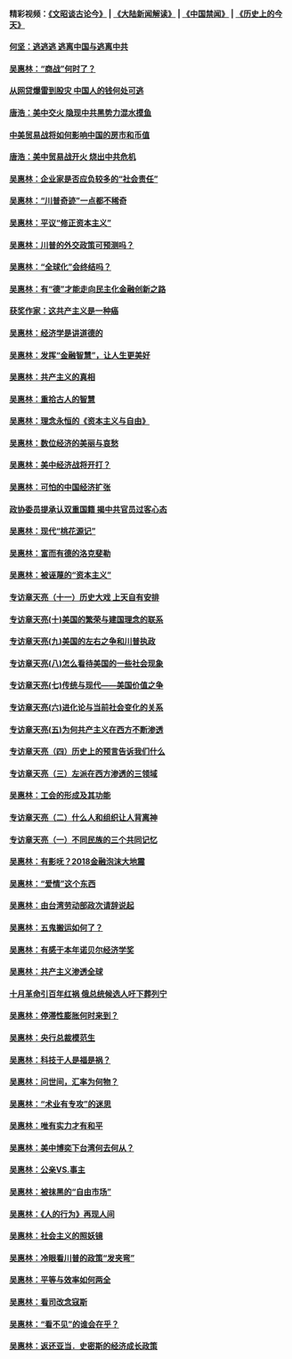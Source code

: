 #### 精彩视频：[《文昭谈古论今》](https://github.com/gfw-breaker/wenzhao/blob/master/README.md?t=11200631) | [《大陆新闻解读》](https://github.com/gfw-breaker/ntdtv-comedy/blob/master/README.md?t=11200631) | [《中国禁闻》](https://github.com/gfw-breaker/ntdtv-news/blob/master/README.md?t=11200631) | [《历史上的今天》](https://github.com/gfw-breaker/today-in-history/blob/master/README.md?t=11200631) 

#### [何坚：逃逃逃 逃离中国与逃离中共](../pages/nsc423/n10592891.md?t=11200631) 

#### [吴惠林：“商战”何时了？](../pages/nsc423/n10573558.md?t=11200631) 

#### [从网贷爆雷到股灾 中国人的钱何处可逃](../pages/nsc423/n10572800.md?t=11200631) 

#### [唐浩：美中交火 隐现中共黑势力混水摸鱼](../pages/nsc423/n10544040.md?t=11200631) 

#### [中美贸易战将如何影响中国的房市和币值](../pages/nsc423/n10543697.md?t=11200631) 

#### [唐浩：美中贸易战开火 烧出中共危机](../pages/nsc423/n10540126.md?t=11200631) 

#### [吴惠林：企业家是否应负较多的“社会责任”](../pages/nsc423/n10535022.md?t=11200631) 

#### [吴惠林：“川普奇迹”一点都不稀奇](../pages/nsc423/n10512808.md?t=11200631) 

#### [吴惠林：平议“修正资本主义”](../pages/nsc423/n10495724.md?t=11200631) 

#### [吴惠林：川普的外交政策可预测吗？](../pages/nsc423/n10462387.md?t=11200631) 

#### [吴惠林：“全球化”会终结吗？](../pages/nsc423/n10452838.md?t=11200631) 

#### [吴惠林：有“德”才能走向民主化金融创新之路](../pages/nsc423/n10432292.md?t=11200631) 

#### [获奖作家：这共产主义是一种癌](../pages/nsc423/n10431541.md?t=11200631) 

#### [吴惠林：经济学是讲道德的](../pages/nsc423/n10398014.md?t=11200631) 

#### [吴惠林：发挥“金融智慧”，让人生更美好](../pages/nsc423/n10375019.md?t=11200631) 

#### [吴惠林：共产主义的真相](../pages/nsc423/n10351394.md?t=11200631) 

#### [吴惠林：重拾古人的智慧](../pages/nsc423/n10337691.md?t=11200631) 

#### [吴惠林：理念永恒的《资本主义与自由》](../pages/nsc423/n10316274.md?t=11200631) 

#### [吴惠林：数位经济的美丽与哀愁](../pages/nsc423/n10292946.md?t=11200631) 

#### [吴惠林：美中经济战将开打？](../pages/nsc423/n10258825.md?t=11200631) 

#### [吴惠林：可怕的中国经济扩张](../pages/nsc423/n10219147.md?t=11200631) 

#### [政协委员提承认双重国籍 揭中共官员过客心态](../pages/nsc423/n10208809.md?t=11200631) 

#### [吴惠林：现代“桃花源记”](../pages/nsc423/n10185234.md?t=11200631) 

#### [吴惠林：富而有德的洛克斐勒](../pages/nsc423/n10142264.md?t=11200631) 

#### [吴惠林：被诬蔑的“资本主义”](../pages/nsc423/n10124816.md?t=11200631) 

#### [专访章天亮（十一）历史大戏 上天自有安排](../pages/nsc423/n10094905.md?t=11200631) 

#### [专访章天亮(十)美国的繁荣与建国理念的联系](../pages/nsc423/n10094899.md?t=11200631) 

#### [专访章天亮(九)美国的左右之争和川普执政](../pages/nsc423/n10094889.md?t=11200631) 

#### [专访章天亮(八)怎么看待美国的一些社会现象](../pages/nsc423/n10094857.md?t=11200631) 

#### [专访章天亮(七)传统与现代——美国价值之争](../pages/nsc423/n10093140.md?t=11200631) 

#### [专访章天亮(六)进化论与当前社会变化的关系](../pages/nsc423/n10092036.md?t=11200631) 

#### [专访章天亮(五)为何共产主义在西方不断渗透](../pages/nsc423/n10083620.md?t=11200631) 

#### [专访章天亮（四）历史上的预言告诉我们什么](../pages/nsc423/n10083606.md?t=11200631) 

#### [专访章天亮（三）左派在西方渗透的三领域](../pages/nsc423/n10081115.md?t=11200631) 

#### [吴惠林：工会的形成及其功能](../pages/nsc423/n10080633.md?t=11200631) 

#### [专访章天亮（二）什么人和组织让人背离神](../pages/nsc423/n10076637.md?t=11200631) 

#### [专访章天亮（一）不同民族的三个共同记忆](../pages/nsc423/n10074188.md?t=11200631) 

#### [吴惠林：有影呒？2018金融泡沫大地震](../pages/nsc423/n10040534.md?t=11200631) 

#### [吴惠林：“爱情”这个东西](../pages/nsc423/n10019423.md?t=11200631) 

#### [吴惠林：由台湾劳动部政次请辞说起](../pages/nsc423/n9979679.md?t=11200631) 

#### [吴惠林：五鬼搬运如何了？](../pages/nsc423/n9925338.md?t=11200631) 

#### [吴惠林：有感于本年诺贝尔经济学奖](../pages/nsc423/n9871883.md?t=11200631) 

#### [吴惠林：共产主义渗透全球](../pages/nsc423/n9812748.md?t=11200631) 

#### [十月革命引百年红祸 俄总统候选人吁下葬列宁](../pages/nsc423/n9810182.md?t=11200631) 

#### [吴惠林：停滞性膨胀何时来到？](../pages/nsc423/n9764136.md?t=11200631) 

#### [吴惠林：央行总裁模范生](../pages/nsc423/n9728134.md?t=11200631) 

#### [吴惠林：科技于人是福是祸？](../pages/nsc423/n9672982.md?t=11200631) 

#### [吴惠林：问世间，汇率为何物？](../pages/nsc423/n9621788.md?t=11200631) 

#### [吴惠林：“术业有专攻”的迷思](../pages/nsc423/n9580363.md?t=11200631) 

#### [吴惠林：唯有实力才有和平](../pages/nsc423/n9529599.md?t=11200631) 

#### [吴惠林：美中博奕下台湾何去何从？](../pages/nsc423/n9483598.md?t=11200631) 

#### [吴惠林：公亲VS.事主](../pages/nsc423/n9425637.md?t=11200631) 

#### [吴惠林：被抹黑的“自由市场”](../pages/nsc423/n9351545.md?t=11200631) 

#### [吴惠林：《人的行为》再现人间](../pages/nsc423/n9296339.md?t=11200631) 

#### [吴惠林：社会主义的照妖镜](../pages/nsc423/n9243460.md?t=11200631) 

#### [吴惠林：冷眼看川普的政策“发夹弯”](../pages/nsc423/n9120684.md?t=11200631) 

#### [吴惠林：平等与效率如何两全](../pages/nsc423/n9075430.md?t=11200631) 

#### [吴惠林：看司改念寇斯](../pages/nsc423/n9024915.md?t=11200631) 

#### [吴惠林：“看不见”的谁会在乎？](../pages/nsc423/n8977488.md?t=11200631) 

#### [吴惠林：返还亚当．史密斯的经济成长政策](../pages/nsc423/n8931896.md?t=11200631) 

